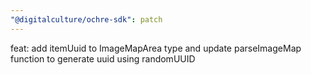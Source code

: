 ```yaml
---
"@digitalculture/ochre-sdk": patch
---
```


feat: add itemUuid to ImageMapArea type and update parseImageMap function to generate uuid using randomUUID

